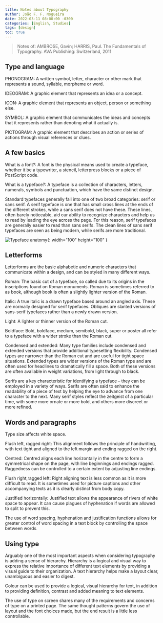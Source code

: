 ```yaml
---
title: Notes about Typography
author: João F. F. Nogueira
date: 2022-03-11 08:00:00 -0300
categories: [English, Studies]
tags: [design]
toc: true
---
```


> Notes of: AMBROSE, Gavin; HARRIS, Paul. The Fundamentals of Typography. AVA Publishing: Switzerland, 2011

## Type and language

PHONOGRAM: A written symbol, letter, character or other mark that represents a sound, syllable, morpheme or word.

IDEOGRAM: A graphic element that represents an idea or a concept.

ICON: A graphic element that represents an object, person or something else.

SYMBOL: A graphic element that communicates the ideas and concepts that it represents rather than denoting what it actually is.

PICTOGRAM: A graphic element that describes an action or series of actions through visual references or clues.

## A few basics

What is a font?: A font is the physical means used to create a typeface, whether it be a typewriter, a stencil, letterpress blocks or a piece of PostScript code.

What is a typeface?: A typeface is a collection of characters, letters, numerals, symbols and punctuation, which have the same distinct design. 

Standard typefaces generally fall into one of two broad categories: serif or sans serif. A serif typeface is one that has small cross lines at the ends of the different strokes, while a sans serif does not have these. These lines, often barely noticeable, aid our ability to recognize characters and help us to read by leading the eye across the page. For this reason, serif typefaces are generally easier to read than sans serifs. The clean lines of sans serif typefaces are seen as being modern, while serifs are more traditional.

![Typeface anatomy](/posts/2022-03-11-1.png){: width="100" height="100" }

## Letterforms

Letterforms are the basic alphabetic and numeric characters that communicate within a design, and can be styled in many different ways.

Roman: The basic cut of a typeface, so called due to its origins in the inscriptions found on Roman monuments. Roman is sometimes referred to as book, although book is often a slightly lighter version of the Roman.

Italic: A true italic is a drawn typeface based around an angled axis. These are normally designed for serif typefaces. Obliques are slanted versions of sans-serif typefaces rather than a newly drawn version.

Light: A lighter or thinner version of the Roman cut.

Boldface: Bold, boldface, medium, semibold, black, super or poster all refer to a typeface with a wider stroke than the Roman cut.

Condensed and extended: Many type families include condensed and extended versions that provide additional typesetting flexibility. Condensed types are narrower than the Roman cut and are useful for tight space situations. Extended types are wider versions of the Roman type and are often used for headlines to dramatically fill a space. Both of these versions are often available in weight variations, from light through to black.

Serifs are a key characteristic for identifying a typeface – they can be employed in a variety of ways. Serifs are often said to enhance the readability of a piece of text by helping the eye to advance from one character to the next. Many serif styles reflect the zeitgeist of a particular time, with some more ornate or more bold, and others more discreet or more refined.

## Words and paragraphs

Type size affects white space.

Flush left, ragged right: This alignment follows the principle of handwriting, with text tight and aligned to the left margin and ending ragged on the right.

Centred: Centred aligns each line horizontally in the centre to form a symmetrical shape on the page, with line beginnings and endings ragged. Raggedness can be controlled to a certain extent by adjusting line endings.

Flush right,ragged left: Right aligning text is less common as it is more difficult to read. It is sometimes used for picture captions and other accompanying texts as it is clearly distinct from body copy.

Justified horizontally: Justified text allows the appearance of rivers of white space to appear. It can cause plagues of hyphenation if words are allowed to split to prevent this.

The use of word spacing, hyphenation and justification functions allows for greater control of word spacing in a text block by controlling the space between words.

## Using type

Arguably one of the most important aspects when considering typography is adding a sense of hierarchy. Hierarchy is a logical and visual way to express the relative importance of different text elements by providing a visual guide to their organization. A text hierarchy helps make a layout clear, unambiguous and easier to digest.

Colour can be used to provide a logical, visual hierarchy for text, in addition to providing definition, contrast and added meaning to text elements.

The use of type on screen shares many of the requirements and concerns of type on a printed page. The same thought patterns govern the use of layout and the font choices made, but the end result is a little less controllable.
